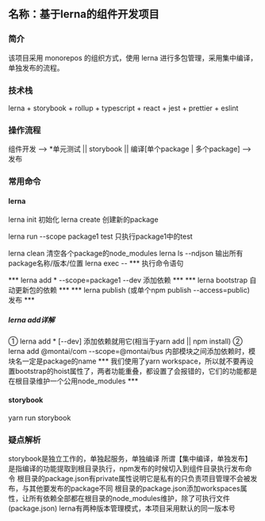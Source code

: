 ## 名称：基于lerna的组件开发项目

### 简介
   该项目采用 monorepos 的组织方式，使用 lerna 进行多包管理，采用集中编译，单独发布的流程。

### 技术栈
   lerna + storybook + rollup + typescript + react + jest + prettier + eslint

### 操作流程
   组件开发 --> *单元测试 || storybook || 编译[单个package | 多个package] --> 发布
 
### 常用命令
   #### lerna
   lerna init  初始化
   lerna create  创建新的package

   lerna run --scope package1 test 只执行package1中的test
   
   lerna clean 清空各个package的node_modules
   lerna ls --ndjson 输出所有package名称/版本/位置
   lerna exec -- ***  执行命令语句

   *** lerna add * --scope=package1 --dev  添加依赖 ***
   *** lerna bootstrap  自动更新包的依赖 ***
   *** lerna publish  (或单个npm publish --access=public) 发布 ***

   ##### lerna add详解
   ① lerna add * [--dev] 添加依赖就用它(相当于yarn add || npm install)
   ② lerna add @montai/com --scope=@montai/bus 内部模块之间添加依赖时，模块名一定是package的name
   *** 我们使用了yarn workspace，所以就不要再设置bootstrap的hoist属性了，两者功能重叠，都设置了会报错的，它们的功能都是在根目录维护一个公用node_modules ***

   #### storybook
   yarn run storybook

### 疑点解析
   storybook是独立工作的，单独起服务，单独编译
   所谓【集中编译，单独发布】是指编译的功能提取到根目录执行，npm发布的时候切入到组件目录执行发布命令
   根目录的package.json有private属性说明它是私有的只负责项目管理不会被发布，与其他要发布的package不同
   根目录的package.json添加workspaces属性，让所有依赖全部都在根目录的node_modules维护，除了可执行文件(package.json)
   lerna有两种版本管理模式，本项目采用默认的同一版本号

